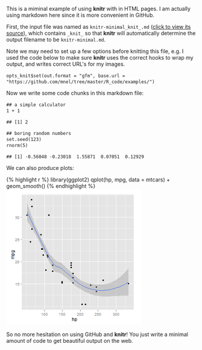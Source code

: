 This is a miminal example of using **knitr** with in HTML pages. I am actually using markdown here since it is more convenient in GitHub.

First, the input file was named as `knitr-minimal_knit_.md` ([click to view its source](https://github.com/mnel/R_code/blob/master/examples/knitr-minimal_knit_.md)), which contains `_knit_` so that **knitr** will automatically determine the output filename to be `knitr-minimal.md`. 

Note we may need to set up a few options before knitting this file, e.g. I used the code below to make sure **knitr** uses the correct hooks to wrap my output, and writes correct URL's for my images.

```
opts_knit$set(out.format = "gfm", base.url = "https://github.com/mnel/tree/master/R_code/examples/")
```



Now we write some code chunks in this markdown file:
```
## a simple calculator
1 + 1
```
```
## [1] 2
```
```
## boring random numbers
set.seed(123)
rnorm(5)
```
```
## [1] -0.56048 -0.23018  1.55871  0.07051  0.12929
```






We can also produce plots:

{% highlight r %}
library(ggplot2)
qplot(hp, mpg, data = mtcars) + geom_smooth()
{% endhighlight %}
![plot of chunk md-cars-scatter](https://github.com/mnel/R_code/blob/master/examples/md-cars-scatter.png)


So no more hesitation on using GitHub and **knitr**! You just write a minimal amount of code to get beautiful output on the web.
